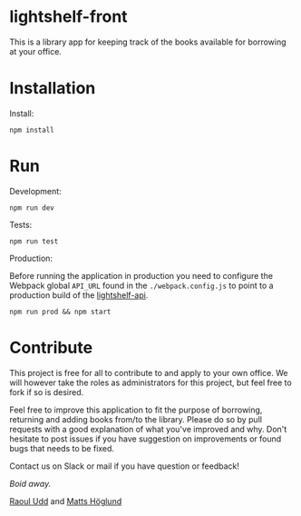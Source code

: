 # lightshelf-front

This is a library app for keeping track of the books available for borrowing at your office.


# Installation

Install:

`npm install`


# Run

Development:

`npm run dev`

Tests:

`npm run test`

Production:

Before running the application in production you need to configure the Webpack global `API_URL` found in the `./webpack.config.js` to point to a production build of the [lightshelf-api](https://github.com/rrudd/lightshelf-api).

`npm run prod && npm start`

# Contribute

This project is free for all to contribute to and apply to your own office. We will however take the roles as administrators for this project, but feel free to fork if so is desired.

Feel free to improve this application to fit the purpose of borrowing, returning and adding books from/to the library. Please do so by pull requests with a good explanation of what you've improved and why.
Don't hesitate to post issues if you have suggestion on improvements or found bugs that needs to be fixed.

Contact us on Slack or mail if you have question or feedback!

*Boid away.*

[Raoul Udd](mailto:raoul.udd@netlight.com) and [Matts Höglund](mailto:matts.hoglund@netlight.com)


